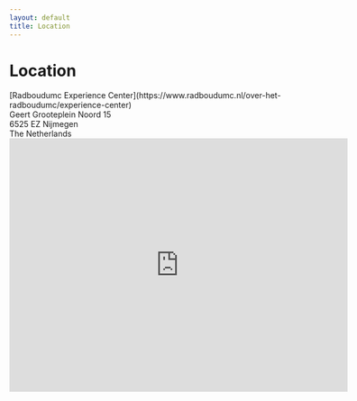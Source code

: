 ```yaml
---
layout: default
title: Location
---
```


# Location
<div class="content a">
[Radboudumc Experience Center](https://www.radboudumc.nl/over-het-radboudumc/experience-center)
</div>


<div class="content">
Geert Grooteplein Noord 15 <br>
6525 EZ Nijmegen <br>
The Netherlands
</div>



<iframe src="https://www.google.com/maps/embed?pb=!1m18!1m12!1m3!1d2466.0150248730324!2d5.860423199999999!3d51.824155999999995!2m3!1f0!2f0!3f0!3m2!1i1024!2i768!4f13.1!3m3!1m2!1s0x47c708f1c080b409%3A0x788b21f43a9e50c!2sGeert%20Grooteplein%20Zuid%2015%2C%206525%20HP%20Nijmegen!5e0!3m2!1snl!2snl!4v1741080845434!5m2!1snl!2snl" width="600" height="450" style="border:0;" allowfullscreen="" loading="lazy" referrerpolicy="no-referrer-when-downgrade"></iframe>